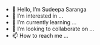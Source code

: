 - 👋 Hello, I’m Sudeepa Saranga
- 👀 I’m interested in ...
- 🌱 I’m currently learning ...
- 💞️ I’m looking to collaborate on ...
- 📫 How to reach me ...

<!---
sudeepasaranga/sudeepasaranga is a ✨ special ✨ repository because its `README.md` (this file) appears on your GitHub profile.
You can click the Preview link to take a look at your changes.
--->
